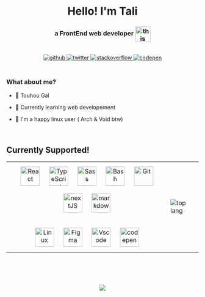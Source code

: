 <h1 align="center"> Hello! I'm Tali </h1>
<h3 align="center">  a FrontEnd web developer <img src="https://user-images.githubusercontent.com/92195207/180657984-24e5f67b-0565-4aef-adac-fc6a881519f7.svg" alt="this shouldn't happen :(" width="40" align="center" /> </h3>

<br />
<div align="center">
<a href="https://github.com/talialy" target="_blank">
<img src=https://img.shields.io/badge/github-%2324292e.svg?&style=for-the-badge&logo=github&logoColor=white alt=github style="margin-bottom: 5px;" />
</a>
<a href="https://twitter.com/Allynomu" target="_blank">
<img src=https://img.shields.io/badge/twitter-%2300acee.svg?&style=for-the-badge&logo=twitter&logoColor=white alt=twitter style="margin-bottom: 5px;" />
</a>
<a href="https://stackoverflow.com/users/18422418/tali" target="_blank">
<img src=https://img.shields.io/badge/stackoverflow-%23F28032.svg?&style=for-the-badge&logo=stackoverflow&logoColor=white alt=stackoverflow style="margin-bottom: 5px;" />
</a>
<a href="https://codepen.com/talialy" target="_blank">
<img src=https://img.shields.io/badge/codepen-%23131417.svg?&style=for-the-badge&logo=codepen&logoColor=white alt=codepen style="margin-bottom: 5px;" />
</a>  
</div>  

<br>

### What about me?

- 💙 Touhou Gal

- 🌸 Currently learning web developement

- 🐧 I'm a happy linux user ( Arch & Void btw)

<br>

## Currently Supported!

<table align="center"><tr><td valign="top">

<div align="center">  
<img style="margin: 10px" src="https://skillicons.dev/icons?i=react" alt="React" height="50" />  
<img style="margin: 10px" src="https://skillicons.dev/icons?i=typescript" alt="TypeScript" height="50" />  
<img style="margin: 10px" src="https://skillicons.dev/icons?i=sass" alt="Sass" height="50" />  
<img style="margin: 10px" src="https://skillicons.dev/icons?i=bash" alt="Bash" height="50" />  
<img style="margin: 10px" src="https://skillicons.dev/icons?i=git" alt="Git" height="50" />  
<img style="margin: 10px" src="https://skillicons.dev/icons?i=nextjs" alt="nextJS" height="50" />
  <img style="margin: 10px" src="https://skillicons.dev/icons?i=markdown" alt="markdown" height="50" />
<br />
<br />
<img style="margin: 10px" src="https://skillicons.dev/icons?i=linux" alt="Linux" height="50" />
<img style="margin: 10px" src="https://skillicons.dev/icons?i=figma" alt="Figma" height="50" /> 
<img style="margin: 10px" src="https://skillicons.dev/icons?i=vscode" alt="Vscode" height="50" />
<img style="margin: 10px" src="https://skillicons.dev/icons?i=codepen" alt="codepen" height="50"

</div>

</td><td>

<img src="https://github-readme-stats.vercel.app/api/top-langs/?username=talialy&layout=compact" alt="top lang" align="center" />

</td></tr></table>

<br />
<br />
<br />
<br />

<div align="center">
<img src="https://github-readme-stats.vercel.app/api?username=talialy&show_icons=true&count_private=true&hide_border=true" align="center" />
</div> 

<br />

